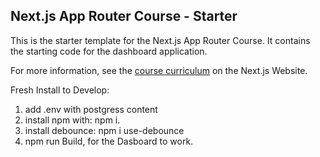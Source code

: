 ## Next.js App Router Course - Starter

This is the starter template for the Next.js App Router Course. It contains the starting code for the dashboard application.

For more information, see the [course curriculum](https://nextjs.org/learn) on the Next.js Website.

Fresh Install to Develop:

1. add .env with postgress content
2. install npm with: npm i.
3. install debounce: npm i use-debounce
4. npm run Build, for the Dasboard to work.
